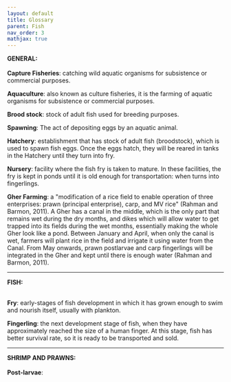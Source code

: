 ```yaml
---
layout: default
title: Glossary
parent: Fish
nav_order: 3
mathjax: true
---
```


<b>GENERAL:</b> <br> <br>
<b>Capture Fisheries</b>: catching wild aquatic organisms for subsistence or commercial purposes. <br>

<b>Aquaculture</b>: also known as culture fisheries, it is the farming of aquatic organisms for subsistence or commercial purposes. <br>



<b>Brood stock</b>: stock of adult fish used for breeding purposes. <br>

<b>Spawning</b>: The act of depositing eggs by an aquatic animal. <br>

<b>Hatchery</b>: establishment that has stock of adult fish (broodstock), which is used to spawn fish eggs. Once the eggs hatch, they will be reared in tanks in the Hatchery until they turn into fry. <br>

<b>Nursery</b>: facility where the fish fry is taken to mature. In these facilities, the fry is kept in ponds until it is old enough for transportation: when turns into fingerlings. <br>

<b>Gher Farming</b>: a "modification of  a  rice field to enable  operation of three enterprises:  prawn  (principal  enterprise),  carp,  and  MV rice" (Rahman and Barmon, 2011). A Gher has a canal in the middle, which is the only part that remains wet during the dry months, and dikes which will allow water to get trapped into its fields during the wet months, essentially making the whole Gher look like a pond. Between January and April, when only the canal is wet, farmers will plant rice in the field and irrigate it using water from the Canal. From May onwards, prawn postlarvae and carp fingerlings will be integrated in the Gher and kept until there is enough water (Rahman and Barmon, 2011).

<hr>
<b>FISH:</b> <br> <br>

<b>Fry</b>: early-stages of fish development in which it has grown enough to swim and nourish itself, usually with plankton.  <br>

 <b>Fingerling</b>: the next development stage of fish, when they have approximately reached the size of a human finger. At this stage, fish has better survival rate, so it is ready to be transported and sold. <br>


<hr>
<b>SHRIMP AND PRAWNS:</b>
<br><br>
<b>Post-larvae</b>:  <br>





